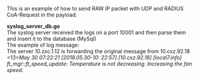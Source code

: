 This is an example of how to send RAW IP packet with UDP and RADIUS CoA-Request in the payload.

<b>syslog_server_db.go</b><br>
The syslog server received the logs on a port 10001 and then parse them and insert it to the database (MySql)
<br>
The example of log message:<br>
The server 10.zxc.1.12 is forwarding the original message from 10.cxz.92.18
<br><i><13>May 30 07:22:21  [2018.05.30-10: 22:57] [10.cxz.92.18] [local7.info] ft_mgr::ft_speed_update: Temperature is not decreasing. Increasing the fan speed.</i>
